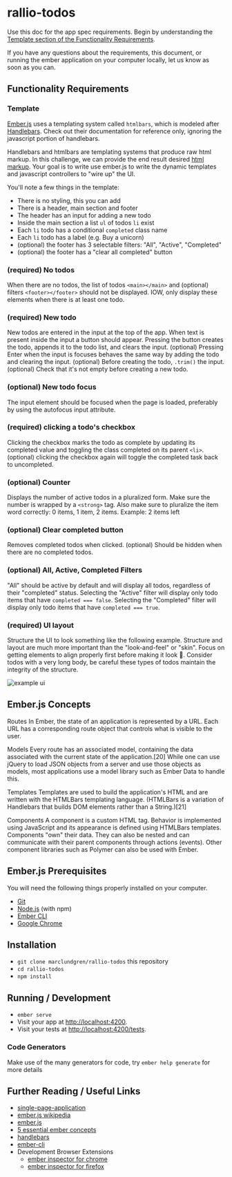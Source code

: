 # rallio-todos

Use this doc for the app spec requirements. Begin by understanding the [Template section of the Functionality Requirements](https://github.com/marclundgren/rallio-todos#template).

If you have any questions about the requirements, this document, or running the ember application on your computer locally, let us know as soon as you can.

## Functionality Requirements

### Template

[Ember.js](https://emberjs.com/) uses a templating system called `htmlbars`, which is modeled after [Handlebars](http://handlebarsjs.com/). Check out their documentation for reference only, ignoring the javascript portion of handlebars.

Handlebars and htmlbars are templating systems that produce raw html markup. In this challenge, we can provide the end result desired [html markup](https://github.com/rallio/rallio-todos/blob/master/index-static.html). Your goal is to write use ember.js to write the dynamic templates and javascript controllers to "wire up" the UI.

You'll note a few things in the template:
* There is no styling, this you can add
* There is a header, main section and footer
* The header has an input for adding a new todo
* Inside the main section a list `ul` of todos `li` exist
* Each `li` todo has a conditional `completed` class name
* Each `li` todo has a label (e.g. Buy a unicorn)
* (optional) the footer has 3 selectable filters: "All", "Active", "Completed"
* (optional) the footer has a "clear all completed" button

### (required) No todos
When there are no todos, the list of todos `<main></main>` and (optional) filters `<footer></footer>` should not be displayed. IOW, only display these elements when there is at least one todo.

### (required) New todo
New todos are entered in the input at the top of the app. When text is present inside the input a button should appear. Pressing the button creates the todo, appends it to the todo list, and clears the input. (optional) Pressing Enter when the input is focuses behaves the same way by adding the todo and clearing the input. (optional) Before creating the todo, `.trim()` the input. (optional) Check that it's not empty before creating a new todo.

### (optional) New todo focus
The input element should be focused when the page is loaded, preferably by using the autofocus input attribute.

### (required) clicking a todo's checkbox
Clicking the checkbox marks the todo as complete by updating its completed value and toggling the class completed on its parent `<li>`. (optional) clicking the checkbox again will toggle the completed task back to uncompleted.

### (optional) Counter
Displays the number of active todos in a pluralized form. Make sure the number is wrapped by a `<strong>` tag. Also make sure to pluralize the item word correctly: 0 items, 1 item, 2 items. Example: 2 items left

### (optional) Clear completed button
Removes completed todos when clicked. (optional) Should be hidden when there are no completed todos.

### (optional) All, Active, Completed Filters
"All" should be active by default and will display all todos, regardless of their "completed" status. Selecting the "Active" filter will display only todo items that have `completed === false`. Selecting the "Completed" filter will display only todo items that have `completed === true`.

### (required) UI layout

Structure the UI to look something like the following example. Structure and layout are much more important than the "look-and-feel" or "skin". Focus on getting elements to align properly first before making it look 💄. Consider todos with a very long body, be careful these types of todos maintain the integrity of the structure.

![example ui](https://user-images.githubusercontent.com/1154834/51417110-69917a80-1b31-11e9-8de3-f83f4ab924b8.png)

## Ember.js Concepts
Routes
    In Ember, the state of an application is represented by a URL. Each URL has a corresponding route object that controls what is visible to the user.

Models
    Every route has an associated model, containing the data associated with the current state of the application.[20] While one can use jQuery to load JSON objects from a server and use those objects as models, most applications use a model library such as Ember Data to handle this.

Templates
    Templates are used to build the application's HTML and are written with the HTMLBars templating language. (HTMLBars is a variation of Handlebars that builds DOM elements rather than a String.)[21]

Components
    A component is a custom HTML tag. Behavior is implemented using JavaScript and its appearance is defined using HTMLBars templates. Components "own" their data. They can also be nested and can communicate with their parent components through actions (events). Other component libraries such as Polymer can also be used with Ember.

## Ember.js Prerequisites

You will need the following things properly installed on your computer.

* [Git](https://git-scm.com/)
* [Node.js](https://nodejs.org/) (with npm)
* [Ember CLI](https://ember-cli.com/)
* [Google Chrome](https://google.com/chrome/)

## Installation

* `git clone marclundgren/rallio-todos` this repository
* `cd rallio-todos`
* `npm install`

## Running / Development

* `ember serve`
* Visit your app at [http://localhost:4200](http://localhost:4200).
* Visit your tests at [http://localhost:4200/tests](http://localhost:4200/tests).

### Code Generators

Make use of the many generators for code, try `ember help generate` for more details

## Further Reading / Useful Links
* [single-page-application](https://en.wikipedia.org/wiki/Single-page_application)
* [ember.js wikipedia](https://en.wikipedia.org/wiki/Ember.js)
* [ember.js](https://emberjs.com/)
* [5 essential ember concepts](https://emberigniter.com/5-essential-ember-concepts/)
* [handlebars](http://handlebarsjs.com/)
* [ember-cli](https://ember-cli.com/)
* Development Browser Extensions
  * [ember inspector for chrome](https://chrome.google.com/webstore/detail/ember-inspector/bmdblncegkenkacieihfhpjfppoconhi)
  * [ember inspector for firefox](https://addons.mozilla.org/en-US/firefox/addon/ember-inspector/)
